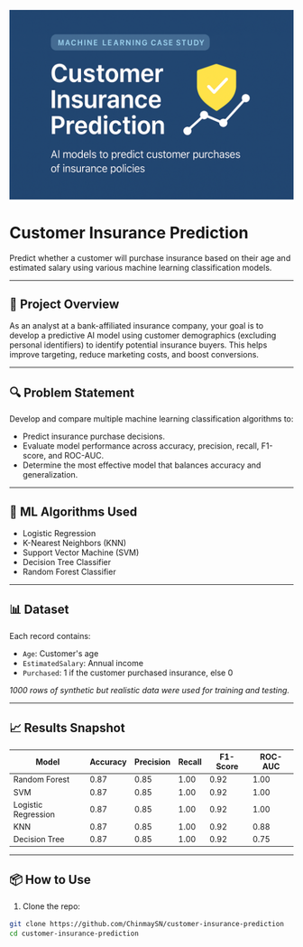 <p align="center">
  <img src="https://raw.githubusercontent.com/ChinmaySN/customer-insurance-prediction/main/banner.png" alt="Customer Insurance Classifier Banner">
</p>


# Customer Insurance Prediction

Predict whether a customer will purchase insurance based on their age and estimated salary using various machine learning classification models.

---

## 📌 Project Overview

As an analyst at a bank-affiliated insurance company, your goal is to develop a predictive AI model using customer demographics (excluding personal identifiers) to identify potential insurance buyers. This helps improve targeting, reduce marketing costs, and boost conversions.

---

## 🔍 Problem Statement

Develop and compare multiple machine learning classification algorithms to:

- Predict insurance purchase decisions.
- Evaluate model performance across accuracy, precision, recall, F1-score, and ROC-AUC.
- Determine the most effective model that balances accuracy and generalization.

---

## 🧠 ML Algorithms Used

- Logistic Regression
- K-Nearest Neighbors (KNN)
- Support Vector Machine (SVM)
- Decision Tree Classifier
- Random Forest Classifier

---

## 📊 Dataset

Each record contains:

- `Age`: Customer's age
- `EstimatedSalary`: Annual income
- `Purchased`: 1 if the customer purchased insurance, else 0

*1000 rows of synthetic but realistic data were used for training and testing.*

---

## 📈 Results Snapshot

| Model                | Accuracy | Precision | Recall | F1-Score | ROC-AUC |
|---------------------|----------|-----------|--------|----------|---------|
| Random Forest        | 0.87     | 0.85      | 1.00   | 0.92     | 1.00    |
| SVM                  | 0.87     | 0.85      | 1.00   | 0.92     | 1.00    |
| Logistic Regression  | 0.87     | 0.85      | 1.00   | 0.92     | 1.00    |
| KNN                  | 0.87     | 0.85      | 1.00   | 0.92     | 0.88    |
| Decision Tree        | 0.87     | 0.85      | 1.00   | 0.92     | 0.75    |

---

## 📦 How to Use

1. Clone the repo:
```bash
git clone https://github.com/ChinmaySN/customer-insurance-prediction
cd customer-insurance-prediction
